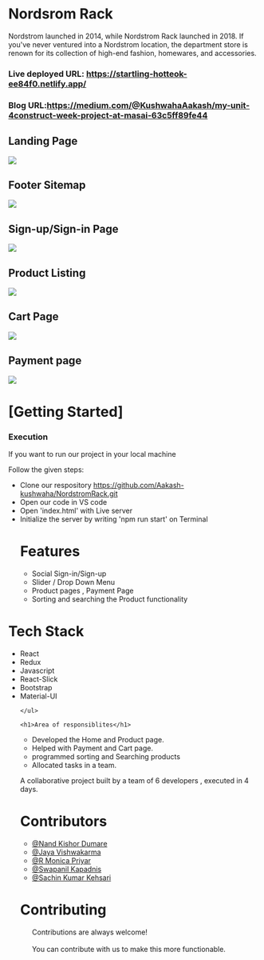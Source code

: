 <h1>Nordsrom Rack</h1>
Nordstrom launched in 2014, while Nordstrom Rack launched in 2018. If you've never ventured into a Nordstrom location, the department store is renown for its collection of high-end fashion, homewares, and accessories.



### Live deployed URL: https://startling-hotteok-ee84f0.netlify.app/

### Blog URL:https://medium.com/@KushwahaAakash/my-unit-4construct-week-project-at-masai-63c5ff89fe44


 <h2>Landing Page</h2>
    <img src="https://n.nordstrommedia.com/id/22ebcb3d-ba33-4095-9a24-9791c025affd.jpeg?h=720&w=1608" />
    <h2>Footer Sitemap</h2>
     <img src="https://www.monteverdemedia.com/wp-content/uploads/2020/01/Footer-walmart.jpg" />
  <h2>Sign-up/Sign-in Page</h2>
    <img src="https://us.v-cdn.net/5020219/uploads/editor/6h/boq2fr8m5a2j.png" />
       <h2>Product Listing</h2>
    <img src="https://retailinsider.b-cdn.net/wp-content/uploads/2014/05/Nordstrom-Rack-website.png" />
        <h2>Cart Page</h2>
    <img src="https://cdn.vox-cdn.com/thumbor/Cj_rCk7Q2yCsxoNEE6sYYCk0mcc=/126x0:895x577/1400x1400/filters:focal(126x0:895x577):format(jpeg)/cdn.vox-cdn.com/uploads/chorus_image/image/45307454/NordstromRackHautelook_2013_11.0.jpg" />
      <h2>Payment page</h2>
    <img src="https://www.mynordstromslogin.com/wp-content/uploads/2019/09/nordstrom-employee-discount.png" />
    <h1>[Getting Started]</h1>
    <h3>Execution</h3>
    <p>If you want to run our project in your local machine</p>
    <p>Follow the given steps:</p>
    <ul>
        <li>Clone our respository <a href="https://github.com/Aakash-kushwaha/NordstromRack.git">https://github.com/Aakash-kushwaha/NordstromRack.git</a></li>
        <li>Open our code in VS code</li>
        <li>Open 'index.html' with Live server</li>
        <li>Initialize the server by writing 'npm run start' on Terminal</li>
 <h1>Features</h1>
<ul>
 <li>Social Sign-in/Sign-up</li>
 <li>Slider / Drop Down Menu</li>
 <li>Product pages , Payment Page</li>
 <li>Sorting and searching the Product functionality</li>
 </ul>
    </ul>
        <h1>Tech Stack</h1>
    <ul>
        <li>React</li>
        <li>Redux</li>
        <li>Javascript</li>
        <li>React-Slick</li>
        <li>Bootstrap</li>
         <li>Material-UI</li>
        
    </ul>
    
    <h1>Area of responsiblites</h1> 
  <ul>
 <li>Developed the Home and Product page.</li>
 <li>Helped with Payment and Cart page.</li>
 <li>programmed sorting and Searching products</li>
 <li>Allocated tasks in a team.</li>
 </ul>
 
 A collaborative project built by a team of 6 developers , executed in 4 days.
    
    
    
   <h1>Contributors</h1>
    <ul>
        <li><a href="#">@Nand Kishor Dumare</a></li>
        <li><a href="#">@Jaya Vishwakarma</a></li>
        <li> <a href="#">@R Monica Priyar</a> </li>
        <li><a href="#">@Swapanil Kapadnis</a></li>
        <li><a href="#">@Sachin Kumar Kehsari</a></li>
    </ul>
       <h1>Contributing</h1>
    <ul>
        Contributions are always welcome!<br><br>
        You can contribute with us to make this more functionable.
    </ul>
   
  

  
